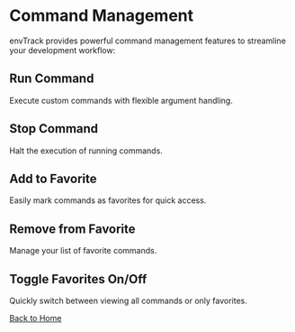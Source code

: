 # Command Management

envTrack provides powerful command management features to streamline your development workflow:

## Run Command
Execute custom commands with flexible argument handling.

## Stop Command
Halt the execution of running commands.

## Add to Favorite
Easily mark commands as favorites for quick access.

## Remove from Favorite
Manage your list of favorite commands.

## Toggle Favorites On/Off
Quickly switch between viewing all commands or only favorites.

[Back to Home](../index.md)
